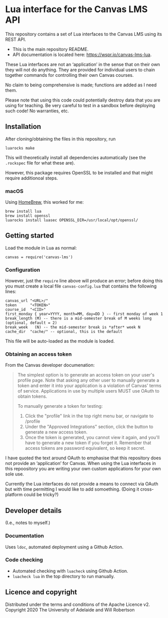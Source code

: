 # Lua interface for the Canvas LMS API

This repository contains a set of Lua interfaces to the Canvas LMS using its REST API.

- This is the main repository README.
- API documentation is located here: <https://wspr.io/canvas-lms-lua>.

These Lua interfaces are not an ‘application’ in the sense that on their own they will
not do anything. They are provided for individual users to chain together commands for
controlling their own Canvas courses.

No claim to being comprehensive is made; functions are added as I need them.

Please note that using this code could potentially destroy data that you are using for teaching.
Be very careful to test in a sandbox before deploying such code! No warranties, etc.


## Installation

After cloning/obtaining the files in this repository, run

    luarocks make

This will theoretically install all dependencies automatically (see the `.rockspec` file
for what these are).

However, this package requires OpenSSL to be installed and that might require additionoal steps.

### macOS

Using [HomeBrew](https://brew.sh), this worked for me:

    brew install lua
    brew install openssl
    luarocks install luasec OPENSSL_DIR=/usr/local/opt/openssl/


## Getting started

Load the module in Lua as normal:

    canvas = require('canvas-lms')

### Configuration

However, just the `require` line above will produce an error; before doing this you must
create a local file `canvas-config.lua` that contains the following lines:

    canvas_url "<URL>/"
    token      "<TOKEN>"
    course_id  "<CID>"
    first_monday { year=YYYY, month=MM, day=DD } -- first monday of week 1
    break_length (M) -- there is a mid-semester break of M weeks long (optional, default = 2)
    break_week   (N) -- the mid-semester break is *after* week N
    cache_dir  "cache/" -- optional, this is the default

This file will be auto-loaded as the module is loaded.

### Obtaining an access token

From the Canvas developer documenation:

> The simplest option is to generate an access token on your user's profile page.
> Note that asking any other user to manually generate a token and enter it into your
> application is a violation of Canvas' terms of service.
> Applications in use by multiple users MUST use OAuth to obtain tokens.
>
> To manually generate a token for testing:
>
> 1. Click the "profile" link in the top right menu bar, or navigate to /profile
> 2. Under the "Approved Integrations" section, click the button to generate a new access token.
> 3. Once the token is generated, you cannot view it again, and you'll have to generate a new token if you forget it. Remember that access tokens are password equivalent, so keep it secret.

I have quoted the text around OAuth to emphasise that this repository does not provide
an ‘application’ for Canvas. When using the Lua interfaces in this repoository you are
writing your own custom applications for your own sole use.

Currently the Lua interfaces do not provide a means to connect via OAuth but with time permitting
I would like to add somoething. (Doing it cross-platform could be tricky?)

## Developer details

(I.e., notes to myself.)

### Documentation

Uses `ldoc`, automated deployment using a Github Action.

### Code checking

* Automated checking with `luacheck` using Github Action.
* `luacheck lua` in the top directory to run manually.


## Licence and copyright

Distributed under the terms and conditions of the Apache Licence v2.
Copyright 2020 The University of Adelaide and Will Robertson
